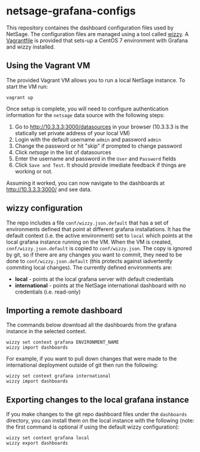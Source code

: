# netsage-grafana-configs

This repository containes the dashboard configuration files used by NetSage. The configuration files are managed using a tool called [wizzy](https://github.com/utkarshcmu/wizzy). A [Vagrantfile](https://www.vagrantup.com) is provided that sets-up a CentOS 7 environment with Grafana and wizzy installed.


## Using the Vagrant VM

The provided Vagrant VM allows you to run a local NetSage instance. To start the VM run:

```
vagrant up
```
Once setup is complete, you will need to configure authentication information for the `netsage` data source with the following steps:

1. Go to http://10.3.3.3:3000/datasources in your browser (10.3.3.3 is the statically set private address of your local VM)
2. Login with the default username `admin` and password `admin`
3. Change the password or hit "skip" if prompted to change password
4. Click *netsage* in the list of datasources
5. Enter the username and password in the `User` and `Password` fields
6. Click `Save and Test`. It should provide imediate feedback if things are working or not.

Assuming it worked, you can now navigate to the dashboards at http://10.3.3.3:3000/ and see data. 

## wizzy configuration
The repo includes a file `conf/wizzy.json.default` that has a set of environments defined that point at different grafana installations. It has the default context (i.e. the active environment) set to `local` which points at the local grafana instance running on the VM. When the VM is created, `conf/wizzy.json.default` is copied to `conf/wizzy.json`. The copy is ignored by git, so if there are any changes you want to commit, they need to be done to `conf/wizzy.json.default` (this protects against iadvertently commiting local changes). The currently defined environments are:

 * **local** - points at the local grafana server with default credentials
 * **international** - points at the NetSage international dashboard with no credentials (i.e. read-only)

## Importing a remote dashboard
The commands below download all the dashboards from the grafana instance in the selected context.

```
wizzy set context grafana ENVIRONMENT_NAME
wizzy import dashboards
```

For example, if you want to pull down changes that were made to the international deployment outside of git then run the following:

```
wizzy set context grafana international
wizzy import dashboards
```

## Exporting changes to the local grafana instance

If you make changes to the git repo dashboard files under the `dashboards` directory, you can install them on the local instance with the following (note: the first command is optional if using the default wizzy configuration):

```
wizzy set context grafana local
wizzy export dashboards
```


